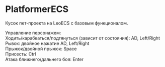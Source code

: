 # PlatformerECS
Кусок пет-проекта на LeoECS с базовым функционалом.

Управление персонажем: <br>
Ходить/карабкаться/подтянуться (зависит от состояния): AD, Left/Right <br>
Рывок: двойное нажатие AD, Left/Right <br>
Прыжок/двойной прыжок: Space <br>
Присесть: Ctrl <br>
Атака ближнего/дальнего боя: Enter
